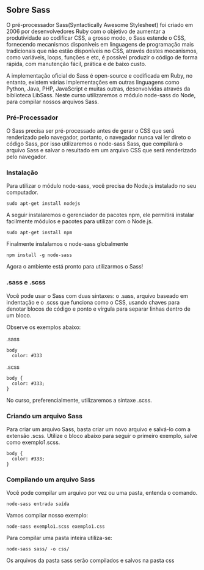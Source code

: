 ## Sobre Sass

O pré-processador Sass(Syntactically Awesome Stylesheet) foi criado em 2006 por desenvolvedores Ruby com o objetivo de aumentar a produtividade ao codificar CSS, a grosso modo, o Sass estende o CSS, fornecendo mecanismos disponíveis em linguagens de programação mais tradicionais que não estão disponíveis no CSS, através destes mecanismos, como variáveis, loops, funções e etc, é possível produzir o código de forma rápida, com manutenção fácil, prática e de baixo custo.

A implementação oficial do Sass é open-source e codificada em Ruby, no entanto, existem várias implementações em outras linguagens como Python, Java, PHP, JavaScript e muitas outras, desenvolvidas através da biblioteca LibSass. Neste curso utilizaremos o módulo node-sass do Node, para compilar nossos arquivos Sass.


### Pré-Processador

O Sass precisa ser pré-processado antes de gerar o CSS que será renderizado pelo navegador, portanto, o navegador nunca vai ler direto o código Sass, por isso utilizaremos o node-sass Sass, que compilará o arquivo Sass e salvar o resultado em um arquivo CSS que será renderizado pelo navegador.


### Instalação

Para utilizar o módulo node-sass, você precisa do Node.js instalado no seu computador.

```
sudo apt-get install nodejs
```

A seguir instalaremos o gerenciador de pacotes npm, ele permitirá instalar facilmente módulos e pacotes para utilizar com o Node.js.

```
sudo apt-get install npm
```

Finalmente instalamos o node-sass globalmente

```
npm install -g node-sass
```

Agora o ambiente está pronto para utilizarmos o Sass!


### .sass e .scss

Você pode usar o Sass com duas sintaxes: o .sass, arquivo baseado em indentação e o .scss que funciona como o CSS, usando chaves para denotar blocos de código e ponto e vírgula para separar linhas dentro de um bloco.

Observe os exemplos abaixo:

.sass
```
body
  color: #333
```

.scss
```
body {
  color: #333;
}
```

No curso, preferencialmente, utilizaremos a sintaxe .scss.


### Criando um arquivo Sass

Para criar um arquivo Sass, basta criar um novo arquivo e salvá-lo com a extensão .scss. Utilize o bloco abaixo para seguir o primeiro exemplo, salve como exemplo1.scss.

```
body {
  color: #333;
}
```


### Compilando um arquivo Sass

Você pode compilar um arquivo por vez ou uma pasta, entenda o comando.

```
node-sass entrada saída
```
 
Vamos compilar nosso exemplo:

```
node-sass exemplo1.scss exemplo1.css
```

Para compilar uma pasta inteira utiliza-se:

```
node-sass sass/ -o css/
```

Os arquivos da pasta sass serão compilados e salvos na pasta css




